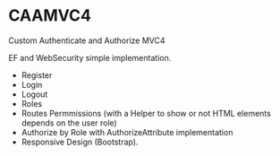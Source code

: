 CAAMVC4
=======

Custom Authenticate and Authorize MVC4

EF and WebSecurity simple implementation.

- Register
- Login
- Logout
- Roles
- Routes Permmissions (with a Helper to show or not HTML elements depends on the user role)
- Authorize by Role with AuthorizeAttribute implementation
- Responsive Design (Bootstrap).